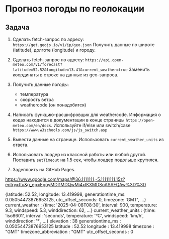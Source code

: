 # Прогноз погоды по геолокации

## Задача

1. Сделать fetch-запрос по адресу:
   `https://get.geojs.io/v1/ip/geo.json`
   Получить данные по широте (latitude), долготе (longitude) и городу.

2. Сделать fetch-запрос по адресу:
   `https://api.open-meteo.com/v1/forecast?latitude=52.52&longitude=13.41&current_weather=true`
   Заменить координаты в строке на данные из geo-запроса.

3. Получить данные погоды:

   - температура
   - скорость ветра
   - weathercode (он понадобится)

4. Написать функцию-расшифровщик для weathercode. Информация о кодах находится в документации в конце страницы `https://open-meteo.com/en/docs`. Используйте if/else или switch/case `https://www.w3schools.com/js/js_switch.asp`

5. Вывести данные на странице.
   Использовать `current_weather_units` из ответа.

6. Использовать лоадер из классной работы или любой другой.
   Поставить `setTimeout` на 1.5 сек, чтобы лоадер подольше крутился.

7. Задеплоить на GitHub Pages.


https://www.google.com/maps/@36.1111111,-5.11111111,15z?entry=ttu&g_ep=EgoyMDI1MDQwMi4xIKXMDSoASAFQAw%3D%3D

{latitude: 52.52, longitude: 13.419998, generationtime_ms: 0.05054473876953125, utc_offset_seconds: 0, timezone: 'GMT', …}
current_weather
: 
{time: '2025-04-08T08:30', interval: 900, temperature: 9.3, windspeed: 5.3, winddirection: 62, …}
current_weather_units
: 
{time: 'iso8601', interval: 'seconds', temperature: '°C', windspeed: 'km/h', winddirection: '°', …}
elevation
: 
38
generationtime_ms
: 
0.05054473876953125
latitude
: 
52.52
longitude
: 
13.419998
timezone
: 
"GMT"
timezone_abbreviation
: 
"GMT"
utc_offset_seconds
: 
0

